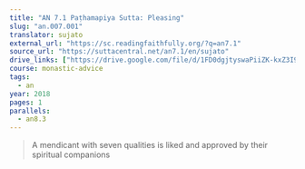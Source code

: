 ```yaml
---
title: "AN 7.1 Paṭhamapiya Sutta: Pleasing"
slug: "an.007.001"
translator: sujato
external_url: "https://sc.readingfaithfully.org/?q=an7.1"
source_url: "https://suttacentral.net/an7.1/en/sujato"
drive_links: ["https://drive.google.com/file/d/1FD0dgjtyswaPiiZK-kxZ3I9re4oqG7EP/view?usp=drivesdk"]
course: monastic-advice
tags:
  - an
year: 2018
pages: 1
parallels:
  - an8.3
---
```


> A mendicant with seven qualities is liked and approved by their spiritual companions

<!---->
